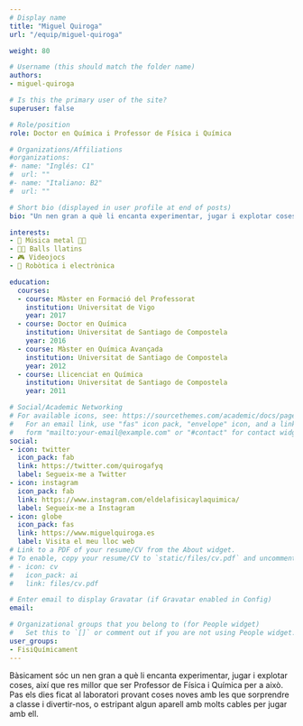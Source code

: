 ```yaml
---
# Display name
title: "Miguel Quiroga"
url: "/equip/miguel-quiroga"

weight: 80

# Username (this should match the folder name)
authors:
- miguel-quiroga

# Is this the primary user of the site?
superuser: false

# Role/position
role: Doctor en Química i Professor de Física i Química

# Organizations/Affiliations
#organizations:
#- name: "Inglés: C1"
#  url: ""
#- name: "Italiano: B2"
#  url: ""  

# Short bio (displayed in user profile at end of posts)
bio: "Un nen gran a què li encanta experimentar, jugar i explotar coses."

interests:
- 🎸 Música metal 🤘🏼
- 🕺🏻 Balls llatins
- 🎮 Videojocs
- 🤖 Robòtica i electrònica

education:
  courses:
  - course: Màster en Formació del Professorat
    institution: Universitat de Vigo
    year: 2017
  - course: Doctor en Química
    institution: Universitat de Santiago de Compostela
    year: 2016
  - course: Màster en Química Avançada
    institution: Universitat de Santiago de Compostela
    year: 2012
  - course: Llicenciat en Química
    institution: Universitat de Santiago de Compostela
    year: 2011  

# Social/Academic Networking
# For available icons, see: https://sourcethemes.com/academic/docs/page-builder/#icons
#   For an email link, use "fas" icon pack, "envelope" icon, and a link in the
#   form "mailto:your-email@example.com" or "#contact" for contact widget.
social:
- icon: twitter
  icon_pack: fab
  link: https://twitter.com/quirogafyq
  label: Segueix-me a Twitter
- icon: instagram
  icon_pack: fab
  link: https://www.instagram.com/eldelafisicaylaquimica/
  label: Segueix-me a Instagram
- icon: globe
  icon_pack: fas
  link: https://www.miguelquiroga.es
  label: Visita el meu lloc web
# Link to a PDF of your resume/CV from the About widget.
# To enable, copy your resume/CV to `static/files/cv.pdf` and uncomment the lines below.
# - icon: cv
#   icon_pack: ai
#   link: files/cv.pdf

# Enter email to display Gravatar (if Gravatar enabled in Config)
email:

# Organizational groups that you belong to (for People widget)
#   Set this to `[]` or comment out if you are not using People widget.
user_groups:
- FisiQuímicament
---
```


Bàsicament sóc un nen gran a què li encanta experimentar, jugar i explotar coses, així que res millor que ser Professor de Física i Química per a això. Pas els dies ficat al laboratori provant coses noves amb les que sorprendre a classe i divertir-nos, o estripant algun aparell amb molts cables per jugar amb ell.
